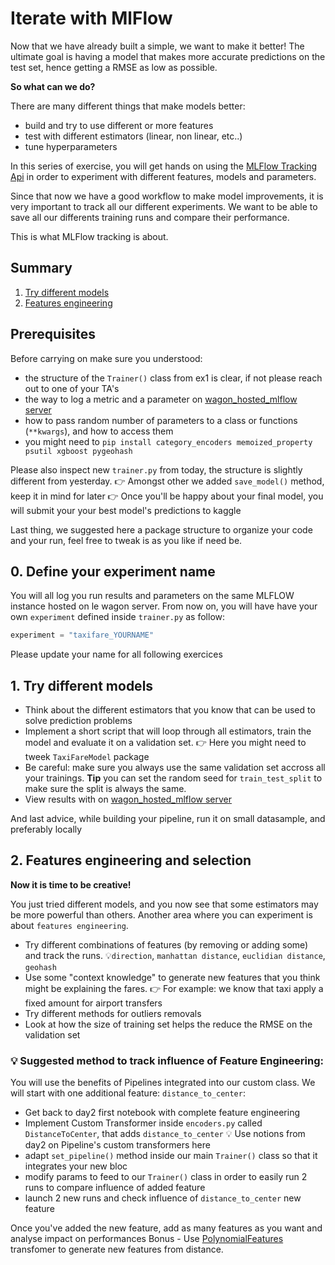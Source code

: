 # Iterate with MlFlow

Now that we have already built a simple, we want to make it better! The ultimate goal is having a model that makes more accurate predictions on the test set, hence getting a RMSE as low as possible.

**So what can we do?**

There are many different things that make models better:
- build and try to use different or more features
- test with different estimators (linear, non linear, etc..)
- tune hyperparameters

In this series of exercise, you will get hands on using the [MLFlow Tracking Api](https://www.mlflow.org/docs/latest/tracking.html) in order to experiment with different features, models and parameters.

Since that now we have a good workflow to make model improvements, it is very important to track all our different experiments. We want to be able to save all our differents training runs and compare their performance.

This is what MLFlow tracking is about.

## Summary
1. [Try different models](#part2)
2. [Features engineering](#part3)

## Prerequisites
Before carrying on make sure you understood:
- the structure of the `Trainer()` class from ex1 is clear, if not please reach out to one of your TA's
- the way to log a metric and a parameter on [wagon_hosted_mlflow server](https://mlflow.lewagon.co/#/experiments/0)
- how to pass random number of parameters to a class or functions (`**kwargs`), and how to access them
- you might need to `pip install category_encoders memoized_property psutil xgboost pygeohash`

Please also inspect new `trainer.py` from today, the structure is slightly different from yesterday.
👉 Amongst other we added `save_model()` method, keep it in mind for later
👉 Once you'll be happy about your final model, you will submit your your best model's predictions to kaggle

Last thing, we suggested here a package structure to organize your code and your run, feel free to tweak is as you like if need be.
## 0. Define your experiment name
You will all log you run results and parameters on the same MLFLOW instance hosted on le wagon server.
From now on, you will have have your own `experiment` defined inside `trainer.py` as follow:
```python
experiment = "taxifare_YOURNAME"
```
Please update your name for all following exercices

## 1. Try different models
- Think about the different estimators that you know that can be used to solve prediction problems
- Implement a short script that will loop through all estimators, train the model and evaluate it on a validation set.
👉 Here you might need to tweek `TaxiFareModel` package
- Be careful: make sure you always use the same validation set accross all your trainings. **Tip** you can set the random seed for `train_test_split` to make sure the split is always the same.
- View results with on [wagon_hosted_mlflow server](https://mlflow.lewagon.co/#/experiments/0)

And last advice, while building your pipeline, run it on small datasample, and preferably locally

## 2. Features engineering and selection
**Now it is time to be creative!**

You just tried different models, and you now see that some estimators may be more powerful than others. Another area where you can experiment is about `features engineering`.

- Try different combinations of features (by removing or adding some) and track the runs.
💡`direction`, `manhattan distance`, `euclidian distance`, `geohash`
- Use some "context knowledge" to generate new features that you think might be explaining the fares.
 👉 For example: we know that taxi apply a fixed amount for airport transfers
- Try different methods for outliers removals
- Look at how the size of training set helps the reduce the RMSE on the validation set

### 💡 Suggested method to track influence of Feature Engineering:
You will use the benefits of Pipelines integrated into our custom class.
We will start with one additional feature: `distance_to_center`:
- Get back to day2 first notebook with complete feature engineering
- Implement Custom Transformer inside `encoders.py` called `DistanceToCenter`, that adds `distance_to_center`
💡 Use notions from day2 on Pipeline's custom transformers here
- adapt `set_pipeline()` method inside our main `Trainer()` class so that it integrates your new bloc
- modify params to feed to our `Trainer()` class in order to easily run 2 runs to compare influence of added feature
- launch 2 new runs and check influence of `distance_to_center` new feature

Once you've added the new feature, add as many features as you want and analyse impact on performances
Bonus - Use [PolynomialFeatures](https://scikit-learn.org/stable/modules/generated/sklearn.preprocessing.PolynomialFeatures.html) transfomer to generate new features from distance.

